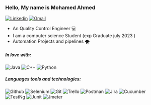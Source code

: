 ### Hello, My name is Mohamed Ahmed

[![Linkedin](https://img.shields.io/badge/linkedin-0077B5?style=for-the-badge&logo=linkedin&link=http://right)](https://www.linkedin.com/in/mohamed8ahmed/)
[![Gmail](https://img.shields.io/badge/gmail-EA4335?style=for-the-badge&logo=gmail&link=http://right&logoColor=ffffff)](mailto:mohamedahmeddeskoy@gmail.com)


- An Quality Control Engineer 💻
- I am a computer science Student (exp Graduate july 2023 ) 
- Automation Projects and pipelines 🌪️


##### In love with: 
![Java](https://img.shields.io/badge/Java-5382a1?style=for-the-badge&logo=Java&link=http://right)
![C++](https://img.shields.io/badge/C++-0052CC?style=for-the-badge&logo=C++t&link=http://right&logoColor=000000)
![Python](https://img.shields.io/badge/python-306998?style=for-the-badge&logo=C++t&link=http://right&logoColor=000000)


##### Languages tools and technologies:
![Github](https://img.shields.io/badge/github-181717?style=for-the-badge&logo=github&link=http://right&logoColor=ffffff)
![Selenium](https://img.shields.io/badge/selenium-7FFF00?style=for-the-badge&logo=Selenium&link=http://right&logoColor=ffffff)
![Git](https://img.shields.io/badge/git-F05032?style=for-the-badge&logo=git&link=http://right&logoColor=ffffff)
![Trello](https://img.shields.io/badge/trello-0084D1?style=for-the-badge&logo=Trello=http://right&logoColor=ffffff)
![Postman](https://img.shields.io/badge/postman-FF6C37?style=for-the-badge&logo=postman&link=http://right&logoColor=ffffff)
![Jira](https://img.shields.io/badge/jira-0052CC?style=for-the-badge&logo=Jira&link=http://right&logoColor=ffffff)
![Cucumber](https://img.shields.io/badge/cucumber-80bf26?style=for-the-badge&logo=Cucumber&link=http://right&logoColor=ffffff)
![TestNg](https://img.shields.io/badge/testng-61DAFB?style=for-the-badge&logo=TestNg&link=http://right&logoColor=ffffff)
![Junit](https://img.shields.io/badge/Junit-F05032?style=for-the-badge&logo=git&link=http://right&logoColor=ffffff)
![Jmeter](https://img.shields.io/badge/Jmeter-7FFF00?style=for-the-badge&logo=Selenium&link=http://right&logoColor=ffffff)

